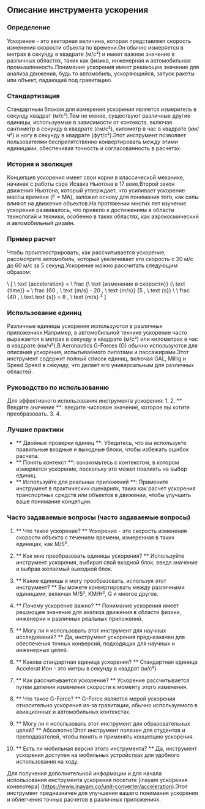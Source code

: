 ## Описание инструмента ускорения

### Определение
Ускорение - это векторная величина, которая представляет скорость изменения скорости объекта по времени.Он обычно измеряется в метрах в секунду в квадрате (м/с²) и имеет важное значение в различных областях, таких как физика, инженерная и автомобильная промышленность.Понимание ускорения имеет решающее значение для анализа движения, будь то автомобиль, ускоряющийся, запуск ракеты или объект, падающий под гравитацию.

### Стандартизация
Стандартным блоком для измерения ускорения является измеритель в секунду квадрат (м/с²).Тем не менее, существуют различные другие единицы, используемые в зависимости от контекста, включая сантиметр в секунду в квадрате (см/с²), километр в час в квадрате (км/ч²) и ногу в секунду в квадрате (фут/с²).Этот инструмент позволяет пользователям беспрепятственно конвертировать между этими единицами, обеспечивая точность и согласованность в расчетах.

### История и эволюция
Концепция ускорения имеет свои корни в классической механике, начиная с работы сэра Исаака Ньютона в 17 веке.Второй закон движения Ньютона, который утверждает, что усиливает ускорение массы времени (F = MA), заложил основу для понимания того, как силы влияют на движение объектов.На протяжении многих лет изучение ускорения развивалось, что привело к достижениям в области технологий и техники, особенно в таких областях, как аэрокосмический и автомобильный дизайн.

### Пример расчет
Чтобы проиллюстрировать, как рассчитывается ускорение, рассмотрите автомобиль, который увеличивает его скорость с 20 м/с до 60 м/с за 5 секунд.Ускорение можно рассчитать следующим образом:

\ [
\ text {acceleration} = \ frac {\ text {изменение в скорости}} {\ text {time}} = \ frac {60 \, \ text {m/s} - 20 \, \ text {m/s}} {5 \, \ text {s}} \ \ frac {40 \, \ tex\ text {s}} = 8 \, \ text {m/s} ²
\]

### Использование единиц
Различные единицы ускорения используются в различных приложениях.Например, в автомобильной технике ускорение часто выражается в метрах в секунду в квадрате (м/с²) или километрах в час в квадрате (км/ч²).В Aeronautics G-Forces (G) обычно используются для описания ускорения, испытываемого пилотами и пассажирами.Этот инструмент содержит полный список единиц, включая GAL, Millig и Speed ​​Speed ​​в секунду, что делает его универсальным для различных областей.

### Руководство по использованию
Для эффективного использования инструмента ускорения:
1.
2. ** Введите значение **: введите числовое значение, которое вы хотите преобразовать.
3.
4.

### Лучшие практики
- ** Двойные проверки единиц **: Убедитесь, что вы используете правильные входные и выходные блоки, чтобы избежать ошибок расчета.
- ** Понять контекст **: ознакомьтесь с контекстом, в котором измеряется ускорение, поскольку это может повлиять на выбор единиц.
- ** Используйте для реальных приложений **: Примените инструмент в практических сценариях, таких как расчет ускорения транспортных средств или объектов в движении, чтобы улучшить ваше понимание концепции.

### Часто задаваемые вопросы (часто задаваемые вопросы)

1. ** Что такое ускорение? **
Ускорение - это скорость изменения скорости объекта с течением времени, измеренная в таких единицах, как M/S².

2. ** Как мне преобразовать единицы ускорения? **
Используйте инструмент ускорения, выбирая свой входной блок, введя значение и выбрав желаемый выходной блок.

3. ** Какие единицы я могу преобразовать, используя этот инструмент? **
Вы можете конвертировать между различными единицами, включая M/S², KM/H², G и многое другое.

4. ** Почему ускорение важно? **
Понимание ускорения имеет решающее значение для анализа движения в области физики, инженерии и различных реальных приложений.

5. ** Могу ли я использовать этот инструмент для научных исследований? **
Да, инструмент ускорения предназначен для обеспечения точных конверсий, подходящих для научных и инженерных целей.

6. ** Какова стандартная единица ускорения? **
Стандартная единица Accelerat Ион - это метры в секунду в квадрат (м/с²).

7. ** Как рассчитывается ускорение? **
Ускорение рассчитывается путем деления изменения скорости к моменту этого изменения.

8. ** Что такое G-Force? **
G-Force является мерой ускорения относительно ускорения из-за гравитации, обычно используемого в авиационных и автомобильных контекстах.

9. ** Могу ли я использовать этот инструмент для образовательных целей? **
Абсолютно!Этот инструмент полезен для студентов и преподавателей, чтобы понять и применять концепцию ускорения.

10. ** Есть ли мобильная версия этого инструмента? **
Да, инструмент ускорения доступен на мобильных устройствах для удобного использования на ходу.

Для получения дополнительной информации и для начала использования инструмента ускорения посетите [inayam ускорения конвертера] (https://www.inayam.co/unit-converter/acceleration).Этот инструмент предназначен для улучшения вашего понимания ускорения и облегчения точных расчетов в различных приложениях.